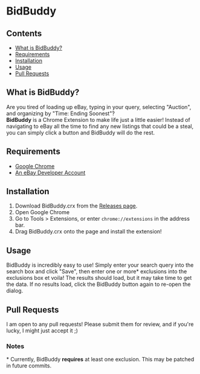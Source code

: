 # BidBuddy

## Contents

 * [What is BidBuddy?](#what-is-bidbuddy)
 * [Requirements](#requirements)
 * [Installation](#installation)
 * [Usage](#usage)
 * [Pull Requests](#pull-requests)

## What is BidBuddy?<a id="what-is-bidbuddy"></a>
Are you tired of loading up eBay, typing in your query, selecting "Auction", and organizing by "Time: Ending Soonest"?<br/>
**BidBuddy** is a Chrome Extension to make life just a little easier! Instead of navigating to eBay all the time to find any new listings that could be a steal, you can simply click a button and BidBuddy will do the rest.

## Requirements<a id="requirements"></a>

 * [Google Chrome](http://google.com/chrome)
 * [An eBay Developer Account](http://developer.ebay.com)

## Installation<a id="installation"></a>

 1. Download BidBuddy.crx from the [Releases page](https://github.com/daviga404/BidBuddy/releases).
 2. Open Google Chrome
 3. Go to Tools > Extensions, or enter `chrome://extensions` in the address bar.
 4. Drag BidBuddy.crx onto the page and install the extension!
 
## Usage<a id="usage"></a>
BidBuddy is incredibly easy to use! Simply enter your search query into the search box and click "Save", then enter one or more\* exclusions into the exclusions box et voila! The results should load, but it may take time to get the data. If no results load, click the BidBuddy button again to re-open the dialog.

## Pull Requests<a id="pull-requests"></a>
I am open to any pull requests! Please submit them for review, and if you're lucky, I might just accept it ;)

### Notes

\* Currently, BidBuddy **requires** at least one exclusion. This may be patched in future commits.